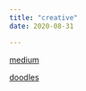 ```yaml
---
title: "creative"
date: 2020-08-31

---
```


[medium](https://medium.com/@kinnerapriyap)

[doodles](../doodles)